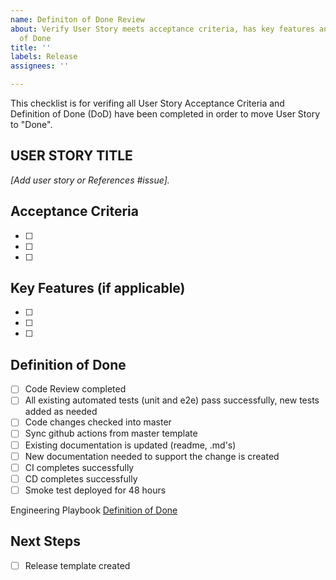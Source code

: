 ```yaml
---
name: Definiton of Done Review
about: Verify User Story meets acceptance criteria, has key features and meets Definition
  of Done
title: ''
labels: Release
assignees: ''

---
```


This checklist is for verifing all User Story Acceptance Criteria and Definition of Done (DoD) have been completed in order to move User Story to "Done".

## USER STORY TITLE 

_[Add user story or References #issue]._

## Acceptance Criteria
- [ ] 
- [ ] 
- [ ] 


## Key Features (if applicable)
- [ ] 
- [ ] 
- [ ] 

## Definition of Done
- [ ] Code Review completed
- [ ] All existing automated tests (unit and e2e) pass successfully, new tests added as needed
- [ ] Code changes checked into master
- [ ] Sync github actions from master template
- [ ] Existing documentation is updated (readme, .md's)
- [ ] New documentation needed to support the change is created
- [ ] CI completes successfully
- [ ] CD completes successfully
- [ ] Smoke test deployed for 48 hours

Engineering Playbook [Definition of Done](https://github.com/microsoft/code-with-engineering-playbook/tree/master/agile-development/team-agreements/definition-of-done/readme.md)

## Next Steps
- [ ] Release template created
